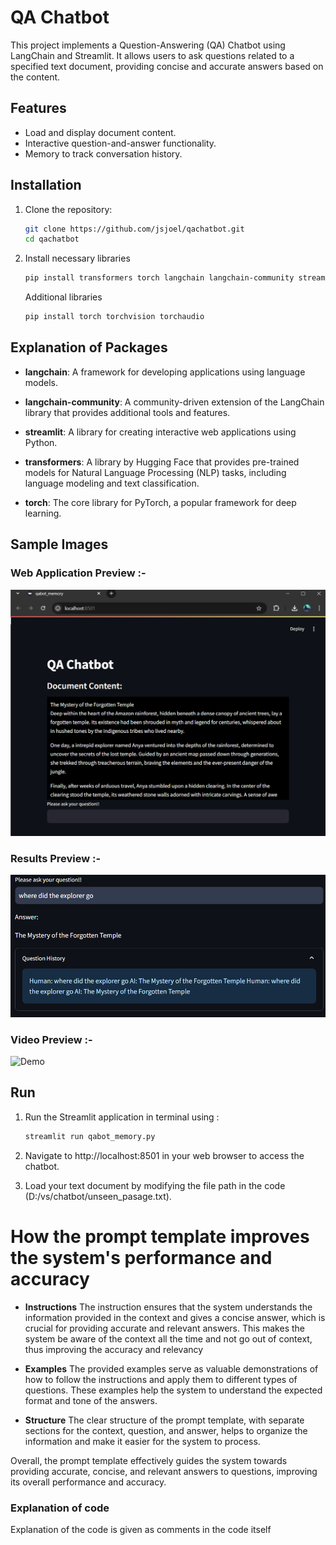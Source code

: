 # QA Chatbot

This project implements a Question-Answering (QA) Chatbot using LangChain and Streamlit. It allows users to ask questions related to a specified text document, providing concise and accurate answers based on the content.

## Features

- Load and display document content.
- Interactive question-and-answer functionality.
- Memory to track conversation history.

## Installation
1. Clone the repository:
   ```bash
   git clone https://github.com/jsjoel/qachatbot.git
   cd qachatbot
   ```
2. Install necessary libraries
   ```bash
   pip install transformers torch langchain langchain-community streamlit
   ```
   Additional libraries
   ```bash
   pip install torch torchvision torchaudio
   ```
## Explanation of Packages
- **langchain**: A framework for developing applications using language models.

- **langchain-community**: A community-driven extension of the LangChain library that provides additional tools and features.

- **streamlit**: A library for creating interactive web applications using Python.

- **transformers**: A library by Hugging Face that provides pre-trained models for Natural Language Processing (NLP) tasks, including language modeling and text classification.

- **torch**: The core library for PyTorch, a popular framework for deep learning.

## Sample Images

   ### Web Application Preview :-
   ![The web application preview](https://github.com/jsjoel/qachatbot/blob/main/assets/Screenshot%202024-10-03%20224252.png)


   ### Results Preview :-
   ![Web application preview](https://github.com/jsjoel/qachatbot/blob/main/assets/Screenshot%202024-10-03%20232359.png)


   ### Video Preview :-
   ![Demo](https://github.com/jsjoel/qachatbot/blob/main/assets/Recording%202024-10-03%20233403.gif)


   
   

## Run
1. Run the Streamlit application in terminal using :
   ```bash
   streamlit run qabot_memory.py
   ```
2. Navigate to http://localhost:8501 in your web browser to access the chatbot.

3. Load your text document by modifying the file path in the code (D:/vs/chatbot/unseen_pasage.txt).


# **How the prompt template improves the system's performance and accuracy** 
- **Instructions**
     The instruction ensures that the system understands the information provided in the context and gives a concise answer, which is crucial for providing accurate and relevant answers.
     This makes the system be aware of the context all the time and not go out of context, thus improving the accuracy and relevancy

- **Examples**
     The provided examples serve as valuable demonstrations of how to follow the instructions and apply them to different types of questions. These examples help the system to understand the expected format and tone of the answers.

- **Structure**
     The clear structure of the prompt template, with separate sections for the context, question, and answer, helps to organize the information and make it easier for the system to process.

Overall, the prompt template effectively guides the system towards providing accurate, concise, and relevant answers to questions, improving its overall performance and accuracy.



### Explanation of code
Explanation of the code is given as comments in the code itself







